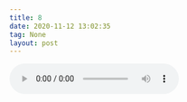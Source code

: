 ```yaml
---
title: 8
date: 2020-11-12 13:02:35
tag: None
layout: post
---
```



<audio controls>
         <source src="/files/test-sound.ogg" type="audio/x-vorbis+ogg">
         </audio>
